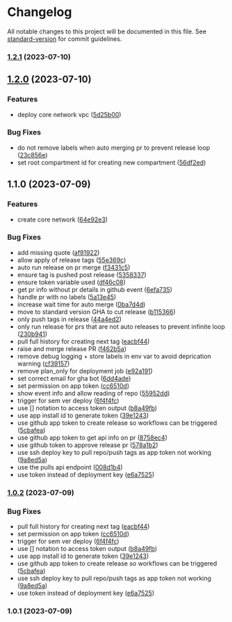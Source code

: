 # Changelog

All notable changes to this project will be documented in this file. See [standard-version](https://github.com/conventional-changelog/standard-version) for commit guidelines.

### [1.2.1](https://github.com/batinicaz/oci-core/compare/v1.2.0...v1.2.1) (2023-07-10)

## [1.2.0](https://github.com/batinicaz/oci-core/compare/v1.1.0...v1.2.0) (2023-07-10)


### Features

* deploy core network vpc ([5d25b00](https://github.com/batinicaz/oci-core/commit/5d25b00f6c80ea94ede2dcbd0573ff00f34f535c))


### Bug Fixes

* do not remove labels when auto merging pr to prevent release loop ([23c856e](https://github.com/batinicaz/oci-core/commit/23c856e6b995f2849e91bb209a3b30f152d8d1a2))
* set root compartment id for creating new compartment ([56df2ed](https://github.com/batinicaz/oci-core/commit/56df2ed16130f5a817949f32094a6c8345fe9178))

## 1.1.0 (2023-07-09)


### Features

* create core network ([64e92e3](https://github.com/batinicaz/oci-core/commit/64e92e3871a56d5e738177157277f5ccefb862e5))


### Bug Fixes

* add missing quote ([af91922](https://github.com/batinicaz/oci-core/commit/af91922ea519ce30e2ace5d5adeb0569dd3034aa))
* allow apply of release tags ([55e369c](https://github.com/batinicaz/oci-core/commit/55e369c7861477a03c5545dfc15cf6e98de3aec2))
* auto run release on pr merge ([f3431c5](https://github.com/batinicaz/oci-core/commit/f3431c546ecdf7c13bd4d94814676ef25e40886a))
* ensure tag is pushed post release ([5358337](https://github.com/batinicaz/oci-core/commit/5358337d59c788aa37471bcccbd395271a8f95ee))
* ensure token variable used ([df46c08](https://github.com/batinicaz/oci-core/commit/df46c08610287b2b4c41f06184dbf623bb2e9e44))
* get pr info without pr details in github event ([6efa735](https://github.com/batinicaz/oci-core/commit/6efa735d2fa6b397f98136124edac696c4325c24))
* handle pr with no labels ([5a13e45](https://github.com/batinicaz/oci-core/commit/5a13e45c160a54b3ab33c9045e9bbc8e49ab1225))
* increase wait time for auto merge ([0ba7d4d](https://github.com/batinicaz/oci-core/commit/0ba7d4d6d33cbfdea8d75728d30863b5a4815001))
* move to standard version GHA to cut release ([b115366](https://github.com/batinicaz/oci-core/commit/b11536698cf03c167ad51a88e2adda72a36dc670))
* only push tags in release ([44a4ed2](https://github.com/batinicaz/oci-core/commit/44a4ed25cc258a2e7bdaecce7700eee78e016448))
* only run release for prs that are not auto releases to prevent infinite loop ([230b941](https://github.com/batinicaz/oci-core/commit/230b9416b14401a3cd1265e5657b949c37d5b610))
* pull full history for creating next tag ([eacbf44](https://github.com/batinicaz/oci-core/commit/eacbf444628c71746bece6d51b5abe70eff0ff94))
* raise and merge release PR ([f462b5a](https://github.com/batinicaz/oci-core/commit/f462b5a72662b6d007e630762ae1393488ada69d))
* remove debug logging + store labels in env var to avoid deprication warning ([cf39157](https://github.com/batinicaz/oci-core/commit/cf391571acb23c8611ff4579d8d308dbdedd3fec))
* remove plan_only for deployment job ([e92a191](https://github.com/batinicaz/oci-core/commit/e92a191dba47a560cb858dc5b4f41446a17daa99))
* set correct email for gha bot ([6dd4ade](https://github.com/batinicaz/oci-core/commit/6dd4ade85a6599f9426006571a9aa7ad46999fdb))
* set permission on app token ([cc6510d](https://github.com/batinicaz/oci-core/commit/cc6510d2945e0e72b942f11a77fddf91ba7d8990))
* show event info and allow reading of repo ([55952dd](https://github.com/batinicaz/oci-core/commit/55952ddfe2b92437d34742afc1d62eed627bf6d8))
* trigger for sem ver deploy ([6f4f4fc](https://github.com/batinicaz/oci-core/commit/6f4f4fc5106192895fa1947b616aea996976c3e7))
* use [] notation to access token output ([b8a49fb](https://github.com/batinicaz/oci-core/commit/b8a49fbec0a678b66d2e23f730be9fa87fdb4ab1))
* use app install id to generate token ([39e1243](https://github.com/batinicaz/oci-core/commit/39e12439e9fe0bc74fbdb07dcaa8afa05aad10e7))
* use github app token to create release so workflows can be triggered ([5cbafea](https://github.com/batinicaz/oci-core/commit/5cbafeaeccb43a012d0eb218746b92ce06b27d37))
* use github app token to get api info on pr ([8758ec4](https://github.com/batinicaz/oci-core/commit/8758ec4be32ace38278a1a902e93f2c40d3a77cf))
* use github token to approve release pr ([578a1b2](https://github.com/batinicaz/oci-core/commit/578a1b2fdfc31842b3eac062352211edd5cdd81b))
* use ssh deploy key to pull repo/push tags as app token not working ([9a8ed5a](https://github.com/batinicaz/oci-core/commit/9a8ed5aa84ac352baca5be3c8ad0ea9aa4579d2b))
* use the pulls api endpoint ([008d1b4](https://github.com/batinicaz/oci-core/commit/008d1b4cf7584dd15cfeba8b6ede74d40d89b9c0))
* use token instead of deployment key ([e6a7525](https://github.com/batinicaz/oci-core/commit/e6a75250b9ee0e37fda1f40628c0923cd7ce04d4))

### [1.0.2](https://github.com/batinicaz/oci-core/compare/v1.0.1...v1.0.2) (2023-07-09)


### Bug Fixes

* pull full history for creating next tag ([eacbf44](https://github.com/batinicaz/oci-core/commit/eacbf444628c71746bece6d51b5abe70eff0ff94))
* set permission on app token ([cc6510d](https://github.com/batinicaz/oci-core/commit/cc6510d2945e0e72b942f11a77fddf91ba7d8990))
* trigger for sem ver deploy ([6f4f4fc](https://github.com/batinicaz/oci-core/commit/6f4f4fc5106192895fa1947b616aea996976c3e7))
* use [] notation to access token output ([b8a49fb](https://github.com/batinicaz/oci-core/commit/b8a49fbec0a678b66d2e23f730be9fa87fdb4ab1))
* use app install id to generate token ([39e1243](https://github.com/batinicaz/oci-core/commit/39e12439e9fe0bc74fbdb07dcaa8afa05aad10e7))
* use github app token to create release so workflows can be triggered ([5cbafea](https://github.com/batinicaz/oci-core/commit/5cbafeaeccb43a012d0eb218746b92ce06b27d37))
* use ssh deploy key to pull repo/push tags as app token not working ([9a8ed5a](https://github.com/batinicaz/oci-core/commit/9a8ed5aa84ac352baca5be3c8ad0ea9aa4579d2b))
* use token instead of deployment key ([e6a7525](https://github.com/batinicaz/oci-core/commit/e6a75250b9ee0e37fda1f40628c0923cd7ce04d4))

### 1.0.1 (2023-07-09)
